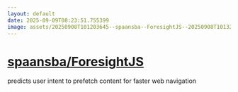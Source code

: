 ```yaml
---
layout: default
date: 2025-09-09T08:23:51.755399
image: assets/20250908T101203645--spaansba--ForesightJS--20250908T101328000--cropped.png
---
```


# [spaansba/ForesightJS](https://github.com/spaansba/ForesightJS)

predicts user intent to prefetch content for faster web navigation

